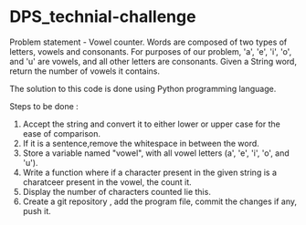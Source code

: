 # DPS_technial-challenge
Problem statement - Vowel counter.
Words are composed of two types of letters, vowels and consonants. For purposes of our problem, 'a', 'e', 'i', 'o', and 'u' are vowels, and all other letters are consonants. Given a String word, return the number of vowels it contains.

The solution to this code is done using Python programming language.

Steps to be done :
1. Accept the string and convert it to either lower or upper case for the ease of comparison.
2. If it is a sentence,remove the whitespace in between the word.
3. Store a variable named "vowel", with all vowel letters (a', 'e', 'i', 'o', and 'u').
4. Write a function where if a character present in the given string is a charatceer present in the vowel, the count it.
5. Display the number of characters counted lie this.
6. Create a git repository , add the program file, commit the changes if any, push it.

